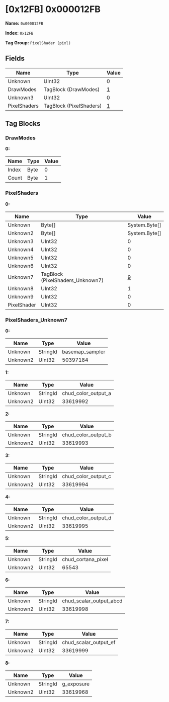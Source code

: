 # [0x12FB] 0x000012FB

**Name:** ```0x000012FB```

**Index:** ```0x12FB```

**Tag Group:** ```PixelShader (pixl)```

## Fields

Name	| Type	| Value
---	|---	|---	|
Unknown	|UInt32	|0
DrawModes	|TagBlock (DrawModes)	|[1](#drawmodes)
Unknown3	|UInt32	|0
PixelShaders	|TagBlock (PixelShaders)	|[1](#pixelshaders)


## Tag Blocks

### DrawModes

**0:**

Name	| Type	| Value
---	|---	|---	|
Index	|Byte	|0
Count	|Byte	|1


### PixelShaders

**0:**

Name	| Type	| Value
---	|---	|---	|
Unknown	|Byte[]	|System.Byte[]
Unknown2	|Byte[]	|System.Byte[]
Unknown3	|UInt32	|0
Unknown4	|UInt32	|0
Unknown5	|UInt32	|0
Unknown6	|UInt32	|0
Unknown7	|TagBlock (PixelShaders_Unknown7)	|[9](#pixelshaders_unknown7)
Unknown8	|UInt32	|1
Unknown9	|UInt32	|0
PixelShader	|UInt32	|0


### PixelShaders_Unknown7

**0:**

Name	| Type	| Value
---	|---	|---	|
Unknown	|StringId	|basemap_sampler
Unknown2	|UInt32	|50397184


**1:**

Name	| Type	| Value
---	|---	|---	|
Unknown	|StringId	|chud_color_output_a
Unknown2	|UInt32	|33619992


**2:**

Name	| Type	| Value
---	|---	|---	|
Unknown	|StringId	|chud_color_output_b
Unknown2	|UInt32	|33619993


**3:**

Name	| Type	| Value
---	|---	|---	|
Unknown	|StringId	|chud_color_output_c
Unknown2	|UInt32	|33619994


**4:**

Name	| Type	| Value
---	|---	|---	|
Unknown	|StringId	|chud_color_output_d
Unknown2	|UInt32	|33619995


**5:**

Name	| Type	| Value
---	|---	|---	|
Unknown	|StringId	|chud_cortana_pixel
Unknown2	|UInt32	|65543


**6:**

Name	| Type	| Value
---	|---	|---	|
Unknown	|StringId	|chud_scalar_output_abcd
Unknown2	|UInt32	|33619998


**7:**

Name	| Type	| Value
---	|---	|---	|
Unknown	|StringId	|chud_scalar_output_ef
Unknown2	|UInt32	|33619999


**8:**

Name	| Type	| Value
---	|---	|---	|
Unknown	|StringId	|g_exposure
Unknown2	|UInt32	|33619968


